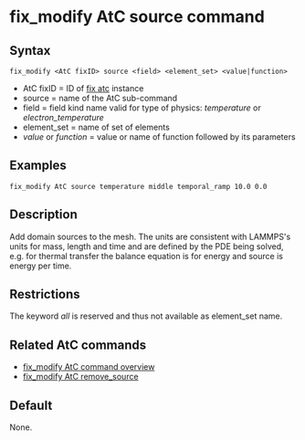 # fix_modify AtC source command

## Syntax

    fix_modify <AtC fixID> source <field> <element_set> <value|function>

-   AtC fixID = ID of [fix atc](fix_atc) instance
-   source = name of the AtC sub-command
-   field = field kind name valid for type of physics: *temperature* or
    *electron_temperature*
-   element_set = name of set of elements
-   *value* or *function* = value or name of function followed by its
    parameters

## Examples

``` LAMMPS
fix_modify AtC source temperature middle temporal_ramp 10.0 0.0
```

## Description

Add domain sources to the mesh. The units are consistent with LAMMPS\'s
units for mass, length and time and are defined by the PDE being solved,
e.g. for thermal transfer the balance equation is for energy and source
is energy per time.

## Restrictions

The keyword *all* is reserved and thus not available as element_set
name.

## Related AtC commands

-   [fix_modify AtC command overview](atc_fix_modify)
-   [fix_modify AtC remove_source](atc_remove_source)

## Default

None.
